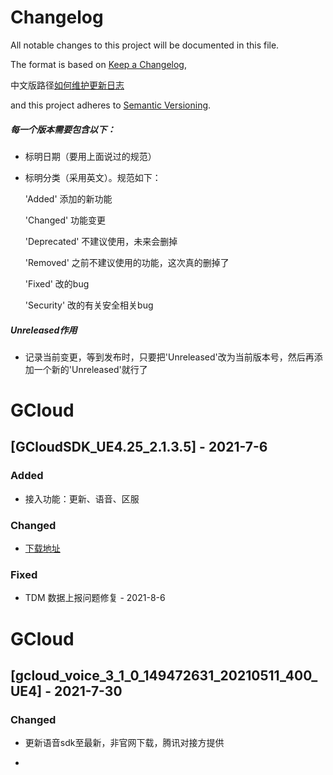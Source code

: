 # Changelog

All notable changes to this project will be documented in this file.

The format is based on [Keep a Changelog](https://keepachangelog.com/en/1.0.0/),

中文版路径[如何维护更新日志](https://keepachangelog.com/zh-CN/0.3.0/)

and this project adheres to [Semantic Versioning](https://semver.org/spec/v2.0.0.html).

##### 每一个版本需要包含以下：

* 标明日期（要用上面说过的规范）

* 标明分类（采用英文）。规范如下：

  'Added' 添加的新功能

  'Changed' 功能变更

  'Deprecated' 不建议使用，未来会删掉

  'Removed' 之前不建议使用的功能，这次真的删掉了

  'Fixed' 改的bug

  'Security' 改的有关安全相关bug

##### Unreleased作用

* 记录当前变更，等到发布时，只要把'Unreleased'改为当前版本号，然后再添加一个新的'Unreleased'就行了





# GCloud

## [GCloudSDK_UE4.25_2.1.3.5] - 2021-7-6

### Added 

- 接入功能：更新、语音、区服

### Changed

* [下载地址](https://gcloud.tencent.com/pages/sdk/download.html)

### Fixed

* TDM 数据上报问题修复 - 2021-8-6


# GCloud

## [gcloud_voice_3_1_0_149472631_20210511_400_UE4] - 2021-7-30

### Changed

* 更新语音sdk至最新，非官网下载，腾讯对接方提供

* 



